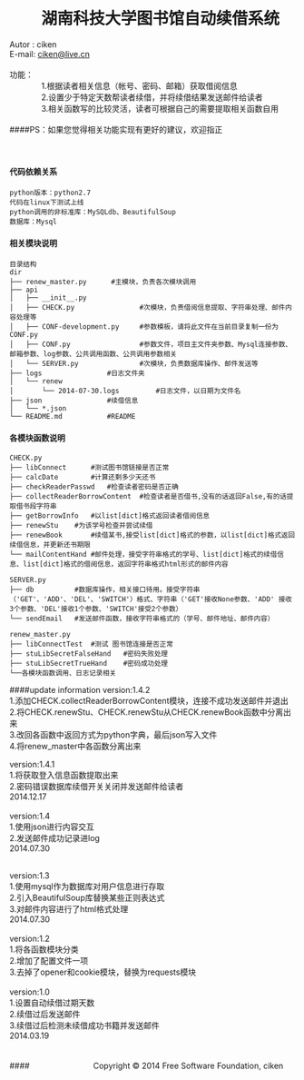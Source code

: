 　　湖南科技大学图书馆自动续借系统
==============================================================
Autor : ciken  <br />
E-mail: ciken@live.cn  <br />
  <br />
功能：  <br />
　　　　1.根据读者相关信息（帐号、密码、邮箱）获取借阅信息  <br />
　　　　2.设置少于特定天数帮读者续借，并将续借结果发送邮件给读者  <br />
　　　　3.相关函数写的比较灵活，读者可根据自己的需要提取相关函数自用  <br />
  <br />
####PS：如果您觉得相关功能实现有更好的建议，欢迎指正<br />
<br />
<br />
#### 代码依赖关系
	python版本：python2.7
	代码在linux下测试上线
	python调用的非标准库：MySQLdb、BeautifulSoup
	数据库：Mysql


#### 相关模块说明
	目录结构
	dir
	├── renew_master.py 	 #主模块，负责各次模块调用
	├── api
	│   ├── __init__.py
	│   ├── CHECK.py 			    #次模块，负责借阅信息提取、字符串处理、邮件内容处理等
	│   ├── CONF-development.py 	#参数模板，请将此文件在当前目录复制一份为CONF.py
	│   ├── CONF.py 				#参数文件，项目主文件夹参数、Mysql连接参数、邮箱参数、log参数、公共调用函数、公共调用参数相关
	│   └── SERVER.py 				#次模块，负责数据库操作、邮件发送等
	├── logs				#日志文件夹
	│   └── renew
	│       └── 2014-07-30.logs 		#日志文件，以日期为文件名
	├── json				#续借信息
	│   └── *.json
	└── README.md 			#README



#### 各模块函数说明
	CHECK.py
	├── libConnect		#测试图书馆链接是否正常
	├── calcDate		#计算还剩多少天还书
	├── checkReaderPasswd	#检查读者密码是否正确
	├── collectReaderBorrowContent	#检查读者是否借书,没有的话返回False,有的话提取借书段字符串
	├── getBorrowInfo 	#以list[dict]格式返回读者借阅信息
	├── renewStu	#为该学号检查并尝试续借
	├── renewBook		#续借某书,接受list[dict]格式的参数，以list[dict]格式返回续借信息，并更新还书期限
	└── mailContentHand #邮件处理，接受字符串格式的学号、list[dict]格式的续借信息、list[dict]格式的借阅信息，返回字符串格式html形式的邮件内容

	SERVER.py
	├──	db			#数据库操作，相关接口待用。接受字符串（'GET'、'ADD'、'DEL'、'SWITCH'）格式、字符串（'GET'接收None参数、'ADD' 接收3个参数、'DEL'接收1个参数、'SWITCH'接受2个参数）
	└──	sendEmail	#发送邮件函数，接收字符串格式的（学号、邮件地址、邮件内容）

	renew_master.py
	├── libConnectTest	#测试 图书馆连接是否正常
	├── stuLibSecretFalseHand 	#密码失败处理
	├── stuLibSecretTrueHand	#密码成功处理
	└──各模块函数调用、日志记录相关



####update information
version:1.4.2<br />
1.添加CHECK.collectReaderBorrowContent模块，连接不成功发送邮件并退出<br />
2.将CHECK.renewStu、CHECK.renewStu从CHECK.renewBook函数中分离出来<br />
3.改回各函数中返回方式为python字典，最后json写入文件<br />
4.将renew_master中各函数分离出来<br />

version:1.4.1<br />
1.将获取登入信息函数提取出来 <br />
2.密码错误数据库续借开关关闭并发送邮件给读者 <br />
2014.12.17 <br />
 <br />
version:1.4 <br />
1.使用json进行内容交互 <br />
2.发送邮件成功记录进log <br />
2014.07.30 <br />
 <br />

version:1.3 <br />
1.使用mysql作为数据库对用户信息进行存取 <br />
2.引入BeautifulSoup库替换某些正则表达式 <br />
3.对邮件内容进行了html格式处理 <br />
2014.07.30 <br />
 <br />
version:1.2  <br />
1.将各函数模块分类  <br />
2.增加了配置文件一项  <br />
3.去掉了opener和cookie模块，替换为requests模块 <br />
 <br />
version:1.0 <br />
1.设置自动续借过期天数 <br />
2.续借过后发送邮件 <br />
3.续借过后检测未续借成功书籍并发送邮件 <br />
2014.03.19 <br />
<br /><br />
####　　　　　　　　Copyright © 2014 Free Software Foundation, ciken
